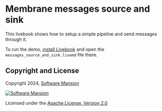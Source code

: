 # Membrane messages source and sink

This livebook shows how to setup a simple pipeline and send messages through it.

To run the demo, [install Livebook](https://github.com/livebook-dev/livebook#escript) and open the `messages_source_and_sink.livemd` file there.

## Copyright and License

Copyright 2024, [Software Mansion](https://swmansion.com/?utm_source=git&utm_medium=readme&utm_campaign=membrane)

[![Software Mansion](https://docs.membrane.stream/static/logo/swm_logo_readme.png)](https://swmansion.com/?utm_source=git&utm_medium=readme&utm_campaign=membrane)

Licensed under the [Apache License, Version 2.0](LICENSE)
